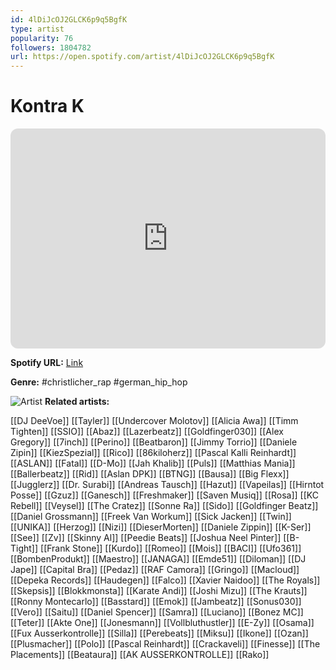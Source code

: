 ```yaml
---
id: 4lDiJcOJ2GLCK6p9q5BgfK
type: artist
popularity: 76
followers: 1804782
url: https://open.spotify.com/artist/4lDiJcOJ2GLCK6p9q5BgfK
---
```

# Kontra K

<iframe style="border-radius:12px" src="https://open.spotify.com/embed/artist/4lDiJcOJ2GLCK6p9q5BgfK" width="100%" height="352" frameBorder="0" allowfullscreen="" allow="autoplay; clipboard-write; encrypted-media; fullscreen; picture-in-picture" loading="lazy"></iframe>

**Spotify URL:** [Link](https://open.spotify.com/artist/4lDiJcOJ2GLCK6p9q5BgfK)

**Genre:**  #christlicher_rap #german_hip_hop

![Artist](https://i.scdn.co/image/ab6761610000e5ebce3231d044d5b6143a836427)
**Related artists:**

[[DJ DeeVoe]]
[[Tayler]]
[[Undercover Molotov]]
[[Alicia Awa]]
[[Timm Tighten]]
[[SSIO]]
[[Abaz]]
[[Lazerbeatz]]
[[Goldfinger030]]
[[Alex Gregory]]
[[7inch]]
[[Perino]]
[[Beatbaron]]
[[Jimmy Torrio]]
[[Daniele Zipin]]
[[KiezSpezial]]
[[Rico]]
[[86kiloherz]]
[[Pascal Kalli Reinhardt]]
[[ASLAN]]
[[Fatal]]
[[D-Mo]]
[[Jah Khalib]]
[[Puls]]
[[Matthias Mania]]
[[Ballerbeatz]]
[[Rid]]
[[Aslan DPK]]
[[BTNG]]
[[Bausa]]
[[Big Flexx]]
[[Jugglerz]]
[[Dr. Surabi]]
[[Andreas Tausch]]
[[Hazut]]
[[Vapeilas]]
[[Hirntot Posse]]
[[Gzuz]]
[[Ganesch]]
[[Freshmaker]]
[[Saven Musiq]]
[[Rosa]]
[[KC Rebell]]
[[Veysel]]
[[The Cratez]]
[[Sonne Ra]]
[[Sido]]
[[Goldfinger Beatz]]
[[Daniel Grossmann]]
[[Freek Van Workum]]
[[Sick Jacken]]
[[Twin]]
[[UNIKA]]
[[Herzog]]
[[Nizi]]
[[DieserMorten]]
[[Daniele Zippin]]
[[K-Ser]]
[[See]]
[[Zv]]
[[Skinny Al]]
[[Peedie Beats]]
[[Joshua Neel Pinter]]
[[B-Tight]]
[[Frank Stone]]
[[Kurdo]]
[[Romeo]]
[[Mois]]
[[BACI]]
[[Ufo361]]
[[BombenProdukt]]
[[Maestro]]
[[JANAGA]]
[[Emde51]]
[[Diloman]]
[[DJ Jape]]
[[Capital Bra]]
[[Pedaz]]
[[RAF Camora]]
[[Gringo]]
[[Macloud]]
[[Depeka Records]]
[[Haudegen]]
[[Falco]]
[[Xavier Naidoo]]
[[The Royals]]
[[Skepsis]]
[[Blokkmonsta]]
[[Karate Andi]]
[[Joshi Mizu]]
[[The Krauts]]
[[Ronny Montecarlo]]
[[Basstard]]
[[Emok]]
[[Jambeatz]]
[[Sonus030]]
[[Vero]]
[[Saitu]]
[[Daniel Spencer]]
[[Samra]]
[[Luciano]]
[[Bonez MC]]
[[Teter]]
[[Akte One]]
[[Jonesmann]]
[[Vollbluthustler]]
[[E-Zy]]
[[Osama]]
[[Fux Ausserkontrolle]]
[[Silla]]
[[Perebeats]]
[[Miksu]]
[[Ikone]]
[[Ozan]]
[[Plusmacher]]
[[Polo]]
[[Pascal Reinhardt]]
[[Crackaveli]]
[[Finesse]]
[[The Placements]]
[[Beataura]]
[[AK AUSSERKONTROLLE]]
[[Rako]]
